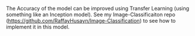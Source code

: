 The Accuracy of the model can be improved using Transfer Learning (using something like an Inception model). See my Image-Classificaiton repo (https://github.com/RaffayHusayn/Image-Classification) to see how to implement it in this model.


